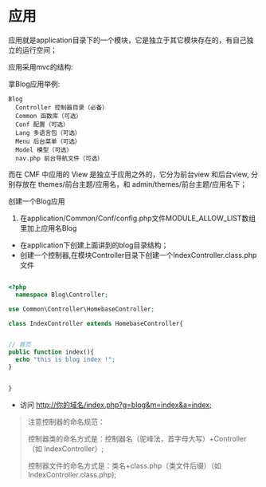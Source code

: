 # 应用

应用就是application目录下的一个模块，它是独立于其它模块存在的，有自己独立的运行空间；

应用采用mvc的结构:

拿Blog应用举例:

```
Blog
  Controller 控制器目录（必备）
  Common 函数库（可选）
  Conf 配置（可选）
  Lang 多语言包（可选）
  Menu 后台菜单（可选）
  Model 模型（可选）
  nav.php 前台导航文件（可选）
```

而在 CMF 中应用的 View 是独立于应用之外的，它分为前台view 和后台view,  分别存放在 themes\/前台主题\/应用名，和 admin\/themes\/前台主题\/应用名下；

创建一个Blog应用
1. 在application\/Common\/Conf\/config.php文件MODULE\_ALLOW\_LIST数组里加上应用名Blog

* 在application下创建上面讲到的blog目录结构；
* 创建一个控制器,在模块Controller目录下创建一个IndexController.class.php文件
```php

<?php
  namespace Blog\Controller;

use Common\Controller\HomebaseController;

class IndexController extends HomebaseController{


// 首页
public function index(){
  echo "this is blog index !";
}


}

```

* 访问 [http:\/\/你的域名\/index.php?g=blog&m=index&a=index;]()

> 注意控制器的命名规范：
> 
> 控制器类的命名方式是：控制器名（驼峰法，首字母大写）+Controller （如 IndexController）;
> 
> 控制器文件的命名方式是：类名+class.php（类文件后缀）（如 IndexController.class.php\);

